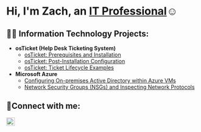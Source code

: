 <h1>Hi, I'm Zach, an <a href="https://www.linkedin.com/in/zachary-rhines-89984016b/">IT Professional</a>☺</h1>

<h2>👨‍💻 Information Technology Projects:</h2>

- <b>osTicket (Help Desk Ticketing System)</b>
  - [osTicket: Prerequisites and Installation](https://github.com/zacharyrhines/osticket-prereqs)
  - [osTicket: Post-Installation Configuration](https://github.com/zacharyrhines/post-install-config)
  - [osTicket: Ticket Lifecycle Examples](https://github.com/zacharyrhines/ticket-lifecycle)
- <b>Microsoft Azure</b>
  - [Configuring On-premises Active Directory within Azure VMs](https://github.com/zacharyrhines/configure-ad)
  - [Network Security Groups (NSGs) and Inspecting Network Protocols](https://github.com/zacharyrhines/azure-network-protocols)

<h2>🤳Connect with me:</h2>

[<img align="left" alt="Zach | LinkedIn" width="22px" src="https://cdn.jsdelivr.net/npm/simple-icons@v3/icons/linkedin.svg" />][linkedin]

[linkedin]: [https://www.linkedin.com/in/zachary-rhines-89984016b/]
